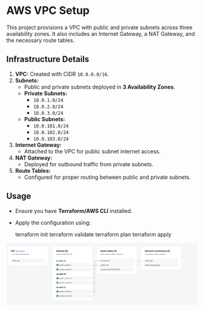 # AWS VPC Setup

This project provisions a VPC with public and private subnets across three availability zones. It also includes an Internet Gateway, a NAT Gateway, and the necessary route tables.

## Infrastructure Details

1. **VPC:** Created with CIDR `10.0.0.0/16`.
2. **Subnets:**  
   - Public and private subnets deployed in **3 Availability Zones**.
   - **Private Subnets:**  
     - `10.0.1.0/24`  
     - `10.0.2.0/24`  
     - `10.0.3.0/24`  
   - **Public Subnets:**  
     - `10.0.101.0/24`  
     - `10.0.102.0/24`  
     - `10.0.103.0/24` 
3. **Internet Gateway:**  
   - Attached to the VPC for public subnet internet access.
4. **NAT Gateway:**  
   - Deployed for outbound traffic from private subnets.
5. **Route Tables:**  
   - Configured for proper routing between public and private subnets.

## Usage

- Ensure you have **Terraform/AWS CLI** installed.
- Apply the configuration using:

  terraform init
  terraform validate
  terraform plan
  terraform apply


![Description](./image.png)